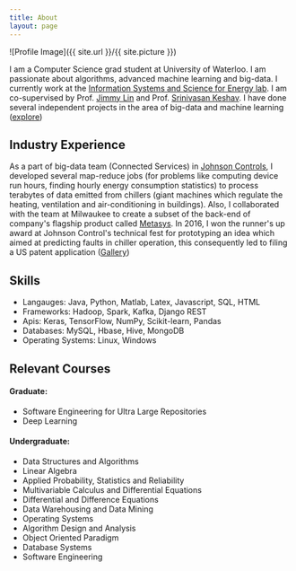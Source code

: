 ```yaml
---
title: About
layout: page
---
```

![Profile Image]({{ site.url }}/{{ site.picture }})

<p>I am a Computer Science grad student at University of Waterloo. I am passionate about algorithms, advanced machine learning and big-data.
I currently work at the <a href="http://blizzard.cs.uwaterloo.ca/iss4e/">Information Systems and Science for Energy lab</a>. I am co-supervised by Prof. <a href="https://cs.uwaterloo.ca/~jimmylin/index.html">Jimmy Lin</a> and Prof. <a href="https://en.wikipedia.org/wiki/Srinivasan_Keshav">Srinivasan Keshav</a>. I have done several independent projects in the area of big-data and machine learning
 (<a href="https://dishant-mittal.github.io/projects/">explore</a>)</p>

<h2>Industry Experience</h2>
<p>As a part of big-data team (Connected Services) in <a href="http://www.johnsoncontrols.com/">Johnson Controls</a>, I developed several map-reduce jobs (for problems like computing device run hours, finding hourly energy consumption statistics) to process terabytes of data emitted from chillers (giant machines which regulate the heating, ventilation and air-conditioning in buildings). Also, I collaborated with the team at Milwaukee to create a subset of the back-end of company's flagship product called <a href="http://www.johnsoncontrols.com/buildings/building-management/building-automation-systems-bas">Metasys</a>. In 2016, I won the runner's up award at Johnson Control's technical fest for prototyping an idea which aimed at predicting faults in chiller operation, this consequently led to filing a US patent application (<a href="https://photos.app.goo.gl/btoSNNjzXyCrjLyA3">Gallery</a>)</p>



<h2>Skills</h2>
<ul class="skill-list">
	<li>Langauges: Java, Python, Matlab, Latex, Javascript, SQL, HTML</li>
	<li>Frameworks: Hadoop, Spark, Kafka, Django REST</li>
	<li>Apis: Keras, TensorFlow, NumPy, Scikit-learn, Pandas</li>
	<li>Databases: MySQL, Hbase, Hive, MongoDB</li>
	<li>Operating Systems: Linux, Windows</li>
</ul>

<h2>Relevant Courses</h2>
<h4>Graduate:</h4>
<ul>
    <li>Software Engineering for Ultra Large Repositories</li>
	<li>Deep Learning</li>
</ul>

<h4>Undergraduate:</h4>
<ul>
    <li>Data Structures and Algorithms</li>
    <li>Linear Algebra</li>
    <li>Applied Probability, Statistics and Reliability</li>
    <li>Multivariable Calculus and Differential Equations</li>
    <li>Differential and Difference Equations</li>
    <li>Data Warehousing and Data Mining</li>
    <li>Operating Systems</li>
    <li>Algorithm Design and Analysis</li>
    <li>Object Oriented Paradigm</li>
    <li>Database Systems</li>
    <li>Software Engineering</li>
</ul>
